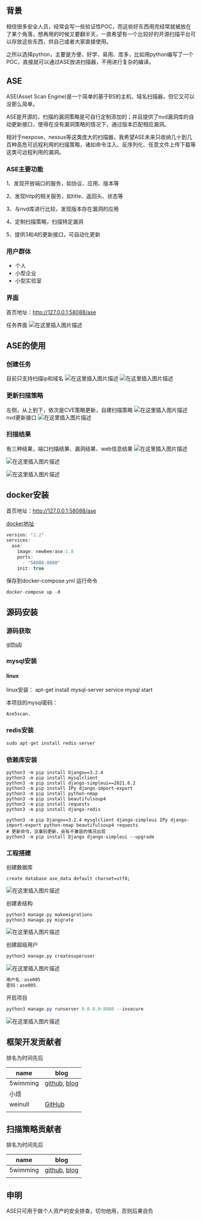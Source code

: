 ## 背景

相信很多安全人员，经常会写一些验证性POC，而这些好东西用完经常就被放在了某个角落，想再用的时候又要翻半天，一直希望有一个比较好的开源扫描平台可以存放这些东西，供自己或者大家直接使用。

之所以选择python，主要是方便、好学、易用、库多，比如用python编写了一个POC，直接就可以通过ASE放进扫描器，不用进行复杂的编译。
## ASE
ASE(Asset Scan Engine)是一个简单的基于BS的主机、域名扫描器，但它又可以没那么简单。

ASE是开源的，扫描的漏洞策略是可自行定制添加的；并且提供了nvd漏洞库的自动更新接口，使得在没有漏洞策略的情况下，通过版本匹配相应漏洞。

相对于nexpose、nessus等这类庞大的扫描器，我希望ASE未来只收纳几十到几百种高危可远程利用的扫描策略，诸如命令注入、反序列化、任意文件上传下载等这类可远程利用的漏洞。
### ASE主要功能
1、发现开放端口的服务，如协议、应用、版本等

2、发现http的相关服务，如title、返回头、状态等

3、与nvd库进行比较，发现版本存在漏洞的应用

4、定制扫描策略，扫描特定漏洞

5、提供3和4的更新接口，可自动化更新
### 用户群体
- 个人
- 小型企业
- 小型实验室

### 界面

首页地址：http://127.0.0.1:58088/ase

任务界面
![在这里插入图片描述](https://img-blog.csdnimg.cn/20210712005807571.png?x-oss-process=image/watermark,type_ZmFuZ3poZW5naGVpdGk,shadow_10,text_aHR0cHM6Ly9ibG9nLmNzZG4ubmV0L3FxXzM0MTAxMzY0,size_16,color_FFFFFF,t_70)
## ASE的使用
### 创建任务
目前只支持扫描ip和域名
![在这里插入图片描述](https://img-blog.csdnimg.cn/20210712223143597.png?x-oss-process=image/watermark,type_ZmFuZ3poZW5naGVpdGk,shadow_10,text_aHR0cHM6Ly9ibG9nLmNzZG4ubmV0L3FxXzM0MTAxMzY0,size_16,color_FFFFFF,t_70)
![在这里插入图片描述](https://img-blog.csdnimg.cn/20210712223215876.png?x-oss-process=image/watermark,type_ZmFuZ3poZW5naGVpdGk,shadow_10,text_aHR0cHM6Ly9ibG9nLmNzZG4ubmV0L3FxXzM0MTAxMzY0,size_16,color_FFFFFF,t_70)
### 更新扫描策略
左侧，从上到下，依次是CVE策略更新，自建扫描策略
![在这里插入图片描述](https://img-blog.csdnimg.cn/20210712223330952.png?x-oss-process=image/watermark,type_ZmFuZ3poZW5naGVpdGk,shadow_10,text_aHR0cHM6Ly9ibG9nLmNzZG4ubmV0L3FxXzM0MTAxMzY0,size_16,color_FFFFFF,t_70)
nvd更新接口
![在这里插入图片描述](https://img-blog.csdnimg.cn/20210712223648805.png?x-oss-process=image/watermark,type_ZmFuZ3poZW5naGVpdGk,shadow_10,text_aHR0cHM6Ly9ibG9nLmNzZG4ubmV0L3FxXzM0MTAxMzY0,size_16,color_FFFFFF,t_70)
### 扫描结果
有三种结果，端口扫描结果、漏洞结果、web信息结果
![在这里插入图片描述](https://img-blog.csdnimg.cn/20210713004600508.png?x-oss-process=image/watermark,type_ZmFuZ3poZW5naGVpdGk,shadow_10,text_aHR0cHM6Ly9ibG9nLmNzZG4ubmV0L3FxXzM0MTAxMzY0,size_16,color_FFFFFF,t_70)

![在这里插入图片描述](https://img-blog.csdnimg.cn/20210713004537607.png?x-oss-process=image/watermark,type_ZmFuZ3poZW5naGVpdGk,shadow_10,text_aHR0cHM6Ly9ibG9nLmNzZG4ubmV0L3FxXzM0MTAxMzY0,size_16,color_FFFFFF,t_70)

![在这里插入图片描述](https://img-blog.csdnimg.cn/2021071222390556.png?x-oss-process=image/watermark,type_ZmFuZ3poZW5naGVpdGk,shadow_10,text_aHR0cHM6Ly9ibG9nLmNzZG4ubmV0L3FxXzM0MTAxMzY0,size_16,color_FFFFFF,t_70)


## docker安装

首页地址：http://127.0.0.1:58088/ase


[docker地址](https://registry.hub.docker.com/repository/docker/new6ee/ase)

```java
version: '2.2'
services:
  ase:
    image: new6ee/ase:1.8
    ports:
      - "58088:8080"
    init: true
```
保存到docker-compose.yml
运行命令

```java
docker-compose up -d
```

## 源码安装
### 源码获取
[github](https://github.com/5wimming/ASE)

### mysql安装

#### linux

linux安装：
apt-get install mysql-server
service mysql start

本项目的mysql密码：

```
Ase5scan.
```
### redis安装

```java
sudo apt-get install redis-server
```

### 依赖库安装

```
python3 -m pip install Django==3.2.4
python3 -m pip install mysqlclient
python3 -m pip install django-simpleui==2021.6.2
python3 -m pip install IPy django-import-export
python3 -m pip install python-nmap
python3 -m pip install beautifulsoup4
python3 -m pip install requests
python3 -m pip install django-redis

python3 -m pip Django==3.2.4 mysqlclient django-simpleui IPy django-import-export python-nmap beautifulsoup4 requests
# 更新命令，没事别更新，会有不兼容的情况出现
python3 -m pip install Django django-simpleui --upgrade
```


### 工程搭建

创建数据库

```
create database ase_data default charset=utf8;
```
![在这里插入图片描述](https://img-blog.csdnimg.cn/20210623220358326.png)

创建表结构

```
python3 manage.py makemigrations
python3 manage.py migrate
```
![在这里插入图片描述](https://img-blog.csdnimg.cn/20210623220504386.png?x-oss-process=image/watermark,type_ZmFuZ3poZW5naGVpdGk,shadow_10,text_aHR0cHM6Ly9ibG9nLmNzZG4ubmV0L3FxXzM0MTAxMzY0,size_16,color_FFFFFF,t_70)

创建超级用户


```bash
python3 manage.py createsuperuser
```
![在这里插入图片描述](https://img-blog.csdnimg.cn/20210623221145396.png)

```java
用户名：ase005
密码：ase005.
```

开启项目

```java
python3 manage.py runserver 0.0.0.0:8080 --insecure
```
![在这里插入图片描述](https://img-blog.csdnimg.cn/20210623221425166.png)

## 框架开发贡献者

排名为时间先后

| name     | blog                                                         |
| -------- | ------------------------------------------------------------ |
| 5wimming | [github](https://github.com/5wimming/), [blog](https://blog.csdn.net/qq_34101364/) |
| 小烦     |                                                              |
| weinull  | [GitHub](https://github.com/weinull)                         |
|          |                                                              |

## 扫描策略贡献者

排名为时间先后

| name     | blog                                                         |
| -------- | ------------------------------------------------------------ |
| 5wimming | [github](https://github.com/5wimming/), [blog](https://blog.csdn.net/qq_34101364/) |
|          |                                                              |


## 申明
ASE只可用于做个人资产的安全排查，切勿他用，否则后果自负
